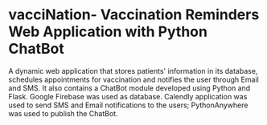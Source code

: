 # vacciNation- Vaccination Reminders Web Application with Python ChatBot
A dynamic web application that stores patients' information in its database, schedules appointments for vaccination and notifies the user through Email and SMS. It also contains a ChatBot module developed using Python and Flask. 
Google Firebase was used as database. Calendly application was used to send SMS and Email notifications to the users; PythonAnywhere was used to publish the ChatBot.
